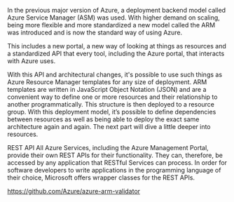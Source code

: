 In the previous major version of Azure, a deployment backend model called Azure Service
Manager (ASM) was used. With higher demand on scaling, being more flexible and more
standardized a new model called the ARM was introduced and is now the standard way of
using Azure. 

This includes a new portal, a new way of looking at things as resources and a standardized
API that every tool, including the Azure portal, that interacts with Azure uses. 

With this API and architectural changes, it's possible to use such things as Azure Resource
Manager templates for any size of deployment. ARM templates are written in JavaScript
Object Notation (JSON) and are a convenient way to define one or more resources and their
relationship to another programmatically. This structure is then deployed to a resource group.
With this deployment model, it’s possible to define dependencies between resources as well
as being able to deploy the exact same architecture again and again. The next part will dive a
little deeper into resources. 

REST API
All Azure Services, including the Azure Management Portal, provide their own REST APIs
for their functionality. They can, therefore, be accessed by any application that RESTful
Services can process. 
In order for software developers to write applications in the programming language of their
choice, Microsoft offers wrapper classes for the REST APIs. 

https://github.com/Azure/azure-arm-validator

